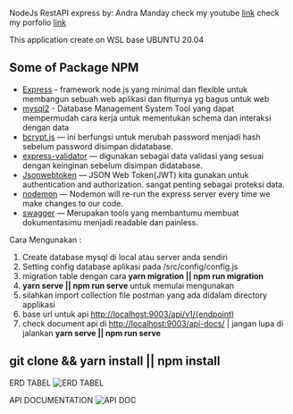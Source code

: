 NodeJs RestAPI express
by: Andra Manday
check my youtube [link](https://www.youtube.com/watch?v=gzLl3UCfzYw&t=501s) 
check my porfolio [link](http://andra.antarracoding.com/) 

This application create on WSL base UBUNTU 20.04

## Some of Package NPM 
* [Express](https://www.npmjs.com/package/express) - framework node.js yang minimal dan flexible untuk membangun sebuah web aplikasi dan fiturnya yg bagus untuk web
* [mysql2](https://www.npmjs.com/package/mysql2/) - Database Management System Tool yang dapat mempermudah cara kerja untuk mementukan schema dan interaksi dengan data
* [bcrypt.js](https://www.npmjs.com/package/bcrypt) — ini berfungsi untuk merubah  password menjadi hash sebelum password disimpan didatabase.
* [express-validator](https://www.npmjs.com/package/validator) — digunakan sebagai data validasi yang sesuai dengan keinginan sebelum disimpan didatabase.
* [Jsonwebtoken](https://www.npmjs.com/package/jsonwebtoken) — JSON Web Token(JWT) kita gunakan untuk authentication and authorization. sangat penting sebagai proteksi data.
* [nodemon](https://nodemon.io/) — Nodemon will re-run the express server every time we make changes to our code.
* [swagger](https://swagger.io/) — Merupakan tools yang membantumu membuat dokumentasimu menjadi readable dan painless.

Cara Mengunakan :

1. Create database mysql di local atau server anda sendiri
2. Setting config database aplikasi pada /src/config/config.js
3. migration table dengan cara **yarn migration || npm run migration**
4. **yarn serve || npm run serve** untuk memulai mengunakan
5. silahkan import collection file postman yang ada didalam directory applikasi
6. base url untuk api [http://localhost:9003/api/v1/{endpoint)](http://localhost:9003/api/v1/)
7. check document api di [http://localhost:9003/api-docs/](http://localhost:9003/api-docs/) | jangan lupa di jalankan **yarn serve || npm run serve**

## git clone && yarn install || npm install

ERD TABEL
![ERD TABEL](https://user-images.githubusercontent.com/88897139/148419107-57142666-e9ad-402d-b938-48e52003110d.png)

API DOCUMENTATION
![API DOC](https://user-images.githubusercontent.com/88897139/148491715-91536691-142a-46a8-9a26-75d655a05602.png)
